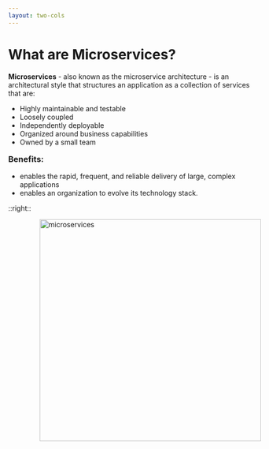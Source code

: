```yaml
---
layout: two-cols
---
```


# What are Microservices?
 
**Microservices** - also known as the microservice architecture - is an architectural style that 
structures an application as a collection of services that are:

- Highly maintainable and testable
- Loosely coupled
- Independently deployable
- Organized around business capabilities
- Owned by a small team

### Benefits:
- enables the rapid, frequent, and reliable delivery of large, complex applications
- enables an organization to evolve its technology stack.

::right::

<img 
  alt="microservices" 
  src="https://docs.oracle.com/en/solutions/learn-architect-microservice/img/microservice_architecture.png"
  style="height: 450px; margin-left: 64px;"
/>

<style>
h3 {
  margin-top: 16px;
}
</style>